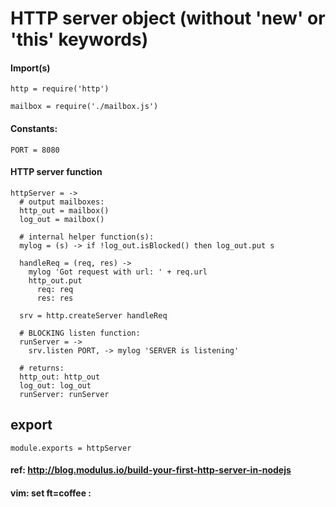 # HTTP server object (without 'new' or 'this' keywords)

#### Import(s)

    http = require('http')

    mailbox = require('./mailbox.js')

#### Constants:

    PORT = 8080

#### HTTP server function

    httpServer = ->
      # output mailboxes:
      http_out = mailbox()
      log_out = mailbox()

      # internal helper function(s):
      mylog = (s) -> if !log_out.isBlocked() then log_out.put s

      handleReq = (req, res) ->
        mylog 'Got request with url: ' + req.url
        http_out.put
          req: req
          res: res

      srv = http.createServer handleReq

      # BLOCKING listen function:
      runServer = ->
        srv.listen PORT, -> mylog 'SERVER is listening'

      # returns:
      http_out: http_out
      log_out: log_out
      runServer: runServer

## export

    module.exports = httpServer

#### ref: http://blog.modulus.io/build-your-first-http-server-in-nodejs

#### vim: set ft=coffee :

